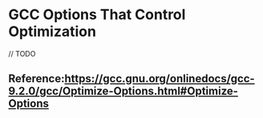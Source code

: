 # GCC Options That Control Optimization

// TODO



## Reference:https://gcc.gnu.org/onlinedocs/gcc-9.2.0/gcc/Optimize-Options.html#Optimize-Options

